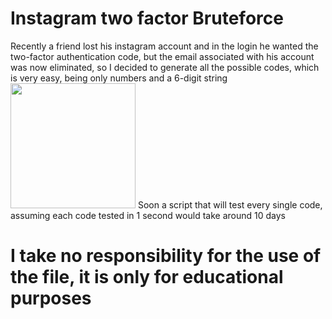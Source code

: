 # Instagram two factor Bruteforce
Recently a friend lost his instagram account and in the login he wanted the two-factor authentication code, but the email associated with his account was now eliminated, so I decided to generate all the possible codes, which is very easy, being only numbers and a 6-digit string
<img src="https://raw.githubusercontent.com/DarioDiPalma98/Instagram_two_factor_Bruteforce/master/View.jpg" width="200">
Soon a script that will test every single code, assuming each code tested in 1 second would take around 10 days

# I take no responsibility for the use of the file, it is only for educational purposes

